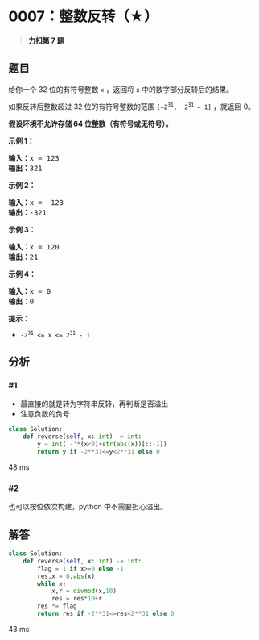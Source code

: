 # 0007：整数反转（★）


> <u>**[力扣第 7 题](https://leetcode.cn/problems/reverse-integer/)**</u>

## 题目

<p>给你一个 32 位的有符号整数 <code>x</code> ，返回将 <code>x</code> 中的数字部分反转后的结果。</p>

<p>如果反转后整数超过 32 位的有符号整数的范围 <code>[−2<sup>31</sup>,  2<sup>31 </sup>− 1]</code> ，就返回 0。</p>
<strong>假设环境不允许存储 64 位整数（有符号或无符号）。</strong>



<p><strong>示例 1：</strong></p>

<pre>
<strong>输入：</strong>x = 123
<strong>输出：</strong>321
</pre>

<p><strong>示例 2：</strong></p>

<pre>
<strong>输入：</strong>x = -123
<strong>输出：</strong>-321
</pre>

<p><strong>示例 3：</strong></p>

<pre>
<strong>输入：</strong>x = 120
<strong>输出：</strong>21
</pre>

<p><strong>示例 4：</strong></p>

<pre>
<strong>输入：</strong>x = 0
<strong>输出：</strong>0
</pre>



<p><strong>提示：</strong></p>

<ul>
<li><code>-2<sup>31</sup> <= x <= 2<sup>31</sup> - 1</code></li>
</ul>


## 分析

### #1

- 最直接的就是转为字符串反转，再判断是否溢出
- 注意负数的负号

```python
class Solution:
    def reverse(self, x: int) -> int:
        y = int('-'*(x<0)+str(abs(x))[::-1])
        return y if -2**31<=y<2**31 else 0
```
48 ms

### #2

也可以按位依次构建，python 中不需要担心溢出。

## 解答

```python
class Solution:
    def reverse(self, x: int) -> int:
        flag = 1 if x>=0 else -1
        res,x = 0,abs(x)
        while x:
            x,r = divmod(x,10)
            res = res*10+r
        res *= flag
        return res if -2**31<=res<2**31 else 0
```
43 ms


